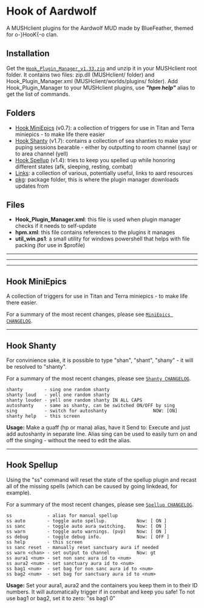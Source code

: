 # Hook of Aardwolf
A MUSHclient plugins for the Aardwolf MUD made by BlueFeather, themed for o-}HooK{-o clan.

## Installation
Get the [`Hook_Plugin_Manager_v1.33.zip`][package_install] and unzip it in your MUSHclient root folder. It contains two files: zip.dll (MUSHclient/ folder) and Hook_Plugin_Manager.xml (MUSHclient/worlds/plugins/ folder). Add Hook_Plugin_Manager to your MUSHclient plugins, use ***"hpm help"*** alias to get the list of commands.

## Folders
* <a href="#hook-miniepics">Hook MiniEpics</a> (v0.7): a collection of triggers for use in Titan and Terra miniepics - to make life there easier
* <a href="#hook-shanty">Hook Shanty</a> (v1.7): contains a collection of sea shanties to make your puping sessions bearable - either by outputting to room channel (say) or to area channel (yell)
* <a href="#hook-spellup">Hook Spellup</a> (v1.4): tries to keep you spelled up while honoring different states (afk, sleeping, resting, combat)
* <a href="Links/LINKS.md">Links</a>: a collection of various, potentially useful, links to aard resources
* <a href="pkg/">pkg</a>: package folder, this is where the plugin manager downloads updates from

## Files
* **Hook_Plugin_Manager.xml**: this file is used when plugin manager checks if it needs to self-update
* **hpm.xml**: this file contains references to the plugins it manages
* **util_win.ps1**: a small utility for windows powershell that helps with file packing (for use in $profile)

*****
*****
*****

## Hook MiniEpics
A collection of triggers for use in Titan and Terra miniepics - to make life there easier.

For a summary of the most recent changes, please see [`MiniEpics CHANGELOG`][changelog_miniepics].

*****

## Hook Shanty
For convinience sake, it is possible to type "shan", "shant", "shany" - it will be resolved to "shanty".

For a summary of the most recent changes, please see [`Shanty CHANGELOG`][changelog_shanty].

    shanty        - sing one random shanty
    shanty loud   - yell one random shanty
    shanty louder - yell one random shanty IN ALL CAPS
    autoshanty    - same as shanty, can be switched ON/OFF by sing
    sing          - switch for autoshanty                 NOW: [ON]
    shanty help   - this screen

**Usage:** Make a quaff (hp or mana) alias, have it Send to: Execute and just add autoshanty in separate line. Alias sing can be used to easily turn on and off the singing - without the need to edit the alias.

*****

## Hook Spellup
Using the "ss" command will reset the state of the spellup plugin and recast all of the missing spells (which can be caused by going linkdead, for example).

For a summary of the most recent changes, please see [`Spellup CHANGELOG`][changelog_spellup].

    ss             - alias for manual spellup
    ss auto        - toggle auto spellup.           Now: [ ON ]
    ss sanc        - toggle auto aura switching.    Now: [ ON ]
    ss warn        - toggle auto warnings. (pvp)    Now: [ ON ]
    ss debug       - toggle debug info.             Now: [ OFF ]
    ss help        - this screen
    ss sanc reset  - manually reset sanctuary aura if needed
    ss warn <chan> - set output to channel          Now: gt
    ss aura1 <num> - set non sanc aura id to <num>
    ss aura2 <num> - set sanctuary aura id to <num>
    ss bag1 <num>  - set bag for non sanc aura id to <num>
    ss bag2 <num>  - set bag for sanctuary aura id to <num>

**Usage:** Set your aura1, aura2 and the containers you keep them in to their ID numbers. It will automatically trigger if in combat and keep you safe!
To not use bag1 or bag2, set it to zero: "ss bag1 0"

<!-- links -->

  [changelog_miniepics]: https://github.com/aardbluefeather/hook/blob/master/Hook_MiniEpics/CHANGELOG.md
  [changelog_shanty]: https://github.com/aardbluefeather/hook/blob/master/Hook_Shanty/CHANGELOG.md
  [changelog_spellup]: https://github.com/aardbluefeather/hook/blob/master/Hook_Spellup/CHANGELOG.md
  [package_install]: https://github.com/aardbluefeather/hook/raw/master/pkg/Hook_Plugin_Manager_v1.33.zip
